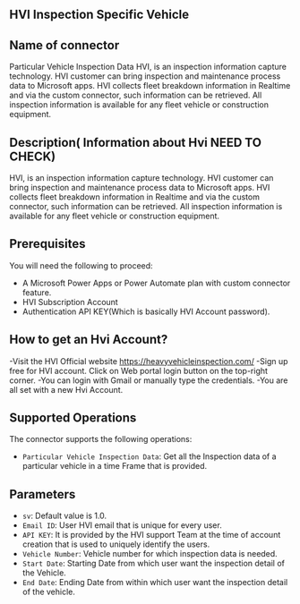 ## HVI Inspection Specific Vehicle
## Name of connector 
Particular Vehicle Inspection Data
HVI, is an inspection information capture technology. HVI customer can bring inspection and maintenance process data to Microsoft apps.
HVI collects fleet breakdown information in Realtime and via the custom connector, such information can be retrieved.
All inspection information is available for any fleet vehicle or construction equipment. 

## Description( Information about Hvi NEED TO CHECK)
HVI, is an inspection information capture technology. HVI customer can bring inspection and maintenance process data to Microsoft apps. 
HVI collects fleet breakdown information in Realtime and via the custom connector, such information can be retrieved.
All inspection information is available for any fleet vehicle or construction equipment. 

## Prerequisites
You will need the following to proceed:
* A Microsoft Power Apps or Power Automate plan with custom connector feature.
* HVI Subscription Account
* Authentication API KEY(Which is basically HVI Account password).

## How to get an Hvi Account?
-Visit the HVI Official website https://heavyvehicleinspection.com/
-Sign up free for HVI account. Click on Web portal login button on the top-right corner.
-You can login with Gmail or manually type the credentials.
-You are all set with a new Hvi Account.


## Supported Operations
The connector supports the following operations:
* `Particular Vehicle Inspection Data`: Get all the Inspection data of a particular vehicle in a time Frame that is provided.

 
## Parameters
* `sv`: Default value is 1.0.
* `Email ID`: User HVI email that is unique for every user.
* `API KEY`: It is provided by the HVI support Team at the time of account creation that is used to uniquely identify the users.
* `Vehicle Number`: Vehicle number for which inspection data is needed.
* `Start Date`: Starting Date from which user want the inspection detail of the Vehicle.
* `End Date`: Ending Date from within which user want the inspection detail of the vehicle. 
